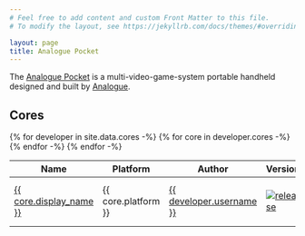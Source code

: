 ```yaml
---
# Feel free to add content and custom Front Matter to this file.
# To modify the layout, see https://jekyllrb.com/docs/themes/#overriding-theme-defaults

layout: page
title: Analogue Pocket
---
```


The [Analogue Pocket](https://www.analogue.co/pocket) is a multi-video-game-system portable handheld designed and built by [Analogue](https://www.analogue.co).

## Cores

<table class="datatable">
  <thead>
    <tr>
      <th>Name</th>
      <th>Platform</th>
      <th>Author</th>
      <th>Version</th>
      <th>Date</th>
    </tr>
  </thead>
  <tbody>
    {% for developer in site.data.cores -%}
      {% for core in developer.cores -%}
        <tr>
          <td><a href="https://github.com/{{ developer.username }}/{{ core.repository }}">{{ core.display_name }}</a></td>
          <td>{{ core.platform }}</td>
          <td><a href="https://github.com/{{ developer.username }}">{{ developer.username }}</a></td>
          <td data-order="{{ core.version }}">
            <a href="https://github.com/{{ developer.username }}/{{ core.repository }}/releases/latest">
              <img src="https://img.shields.io/github/v/release/{{ developer.username }}/{{ core.repository }}?include_prereleases&label=" alt="release">
            </a>
          </td>
          <td data-order="{{ core.date_release | date: "%s" }}">
            <img src="https://img.shields.io/github/release-date-pre/{{ developer.username }}/{{ core.repository }}?label=" alt="GitHub Release Date">
          </td>
        </tr>
      {% endfor -%}
    {% endfor -%}
  </tbody>
</table>
